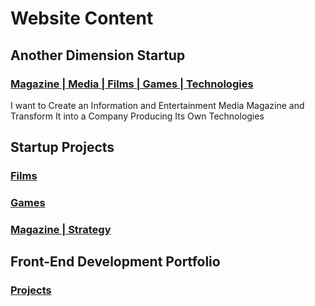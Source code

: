 # Website Content

## Another Dimension Startup

### [ Magazine | Media | Films | Games | Technologies ](https://buhowski.dev/startup)

I want to Create an Information and Entertainment Media Magazine and Transform It into a Company Producing Its Own Technologies

## Startup Projects

### [ Films ](https://buhowski.dev/films)

### [ Games ](https://buhowski.dev/games)

### [ Magazine | Strategy ](https://buhowski.dev/mvp)

## Front-End Development Portfolio

### [ Projects ](https://buhowski.dev/projects)
